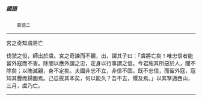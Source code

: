 

##### 國語
　　`晉語二`

* * *

宮之奇知虞將亡

伐虢之役，師出於虞。宮之奇諫而不聽，出，謂其子曰：「虞將亡矣！唯忠信者能留外寇而不害。除闇以應外謂之忠，定身以行事謂之信。今君施其所惡於人，闇不除矣；以賄滅親，身不定矣。夫國非忠不立，非信不固。既不忠信，而留外寇，寇知其釁而歸圖焉。己自拔其本矣，何以能久？吾不去，懼及焉。」以其孥適西山，三月，虞乃亡。

* * *

